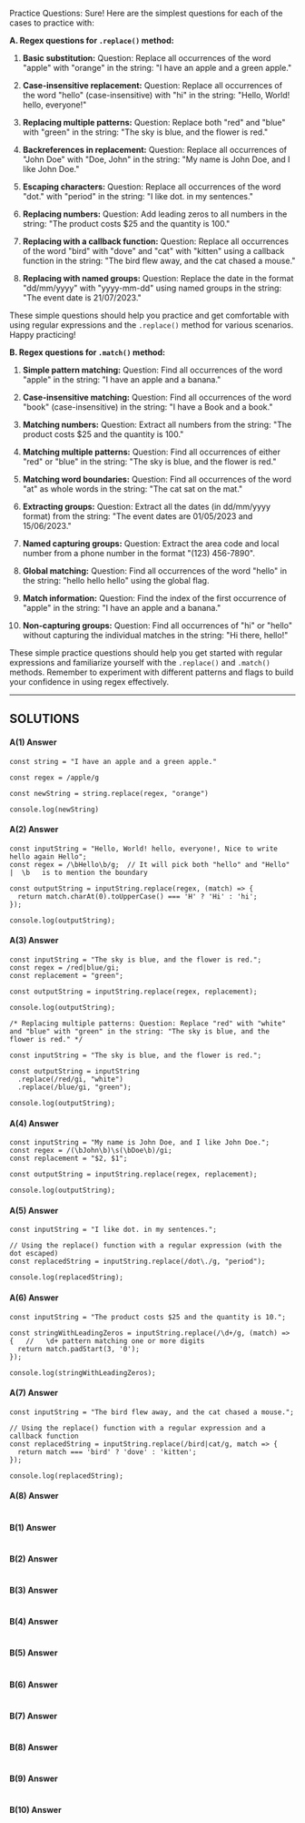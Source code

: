 Practice Questions:
Sure! Here are the simplest questions for each of the cases to practice with:

**A. Regex questions for `.replace()` method:**

1. **Basic substitution:**
   Question: Replace all occurrences of the word "apple" with "orange" in the string: "I have an apple and a green apple."
   
2. **Case-insensitive replacement:**
   Question: Replace all occurrences of the word "hello" (case-insensitive) with "hi" in the string: "Hello, World! hello, everyone!"

3. **Replacing multiple patterns:**
   Question: Replace both "red" and "blue" with "green" in the string: "The sky is blue, and the flower is red."

4. **Backreferences in replacement:**
   Question: Replace all occurrences of "John Doe" with "Doe, John" in the string: "My name is John Doe, and I like John Doe."

5. **Escaping characters:**
   Question: Replace all occurrences of the word "dot." with "period" in the string: "I like dot. in my sentences."

6. **Replacing numbers:**
   Question: Add leading zeros to all numbers in the string: "The product costs $25 and the quantity is 100."

7. **Replacing with a callback function:**
   Question: Replace all occurrences of the word "bird" with "dove" and "cat" with "kitten" using a callback function in the string: "The bird flew away, and the cat chased a mouse."

8. **Replacing with named groups:**
   Question: Replace the date in the format "dd/mm/yyyy" with "yyyy-mm-dd" using named groups in the string: "The event date is 21/07/2023."

These simple questions should help you practice and get comfortable with using regular expressions and the `.replace()` method for various scenarios. Happy practicing!

**B. Regex questions for `.match()` method:**

1. **Simple pattern matching:**
   Question: Find all occurrences of the word "apple" in the string: "I have an apple and a banana."

2. **Case-insensitive matching:**
   Question: Find all occurrences of the word "book" (case-insensitive) in the string: "I have a Book and a book."

3. **Matching numbers:**
   Question: Extract all numbers from the string: "The product costs $25 and the quantity is 100."

4. **Matching multiple patterns:**
   Question: Find all occurrences of either "red" or "blue" in the string: "The sky is blue, and the flower is red."

5. **Matching word boundaries:**
   Question: Find all occurrences of the word "at" as whole words in the string: "The cat sat on the mat."

6. **Extracting groups:**
   Question: Extract all the dates (in dd/mm/yyyy format) from the string: "The event dates are 01/05/2023 and 15/06/2023."

7. **Named capturing groups:**
   Question: Extract the area code and local number from a phone number in the format "(123) 456-7890".

8. **Global matching:**
   Question: Find all occurrences of the word "hello" in the string: "hello hello hello" using the global flag.

9. **Match information:**
   Question: Find the index of the first occurrence of "apple" in the string: "I have an apple and a banana."

10. **Non-capturing groups:**
    Question: Find all occurrences of "hi" or "hello" without capturing the individual matches in the string: "Hi there, hello!"

These simple practice questions should help you get started with regular expressions and familiarize yourself with the `.replace()` and `.match()` methods. Remember to experiment with different patterns and flags to build your confidence in using regex effectively.




----------------------------------------------------------------------------------

## SOLUTIONS

#### A(1) Answer
```
const string = "I have an apple and a green apple."

const regex = /apple/g

const newString = string.replace(regex, "orange")

console.log(newString)
```


#### A(2) Answer
```
const inputString = "Hello, World! hello, everyone!, Nice to write hello again Hello";
const regex = /\bHello\b/g;  // It will pick both "hello" and "Hello" |  \b   is to mention the boundary 

const outputString = inputString.replace(regex, (match) => {
  return match.charAt(0).toUpperCase() === 'H' ? 'Hi' : 'hi';
});

console.log(outputString);
```


#### A(3) Answer
```
const inputString = "The sky is blue, and the flower is red.";
const regex = /red|blue/gi;
const replacement = "green";

const outputString = inputString.replace(regex, replacement);

console.log(outputString);
```

```
/* Replacing multiple patterns: Question: Replace "red" with "white"
and "blue" with "green" in the string: "The sky is blue, and the flower is red." */

const inputString = "The sky is blue, and the flower is red.";

const outputString = inputString
  .replace(/red/gi, "white")
  .replace(/blue/gi, "green");

console.log(outputString);
```


#### A(4) Answer

```
const inputString = "My name is John Doe, and I like John Doe.";
const regex = /(\bJohn\b)\s(\bDoe\b)/gi;
const replacement = "$2, $1";

const outputString = inputString.replace(regex, replacement);

console.log(outputString);
```

#### A(5) Answer
```
const inputString = "I like dot. in my sentences.";

// Using the replace() function with a regular expression (with the dot escaped)
const replacedString = inputString.replace(/dot\./g, "period");

console.log(replacedString);
```


#### A(6) Answer
```
const inputString = "The product costs $25 and the quantity is 10.";

const stringWithLeadingZeros = inputString.replace(/\d+/g, (match) => {   //   \d+ pattern matching one or more digits
  return match.padStart(3, '0');
});

console.log(stringWithLeadingZeros);
```


#### A(7) Answer
```
const inputString = "The bird flew away, and the cat chased a mouse.";

// Using the replace() function with a regular expression and a callback function
const replacedString = inputString.replace(/bird|cat/g, match => {
  return match === 'bird' ? 'dove' : 'kitten';
});

console.log(replacedString);

```



#### A(8) Answer
```
```


#### B(1) Answer
```
```

#### B(2) Answer
```
```


#### B(3) Answer
```
```

#### B(4) Answer
```
```


#### B(5) Answer
```
```

#### B(6) Answer
```
```


#### B(7) Answer
```
```

#### B(8) Answer
```
```

#### B(9) Answer
```
```

#### B(10) Answer
```
```
